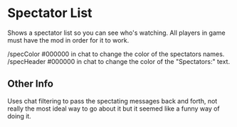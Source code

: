 
# Spectator List

Shows a spectator list so you can see who's watching. All players in game must have the mod in order for it to work.

/specColor #000000 in chat to change the color of the spectators names.
/specHeader #000000 in chat to change the color of the "Spectators:" text.

## Other Info

Uses chat filtering to pass the spectating messages back and forth, not really the most ideal way to go about it but it seemed like a funny way of doing it.
